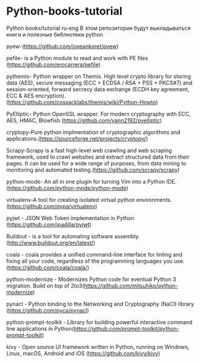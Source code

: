 # Python-books-tutorial
Python books/tutorial ru-eng
В этом репозитории будут выкладываться книги и полезные библиотеки python


pyew-(https://github.com/joxeankoret/pyew)

pefile- is a Python module to read and work with PE files (https://github.com/erocarrera/pefile)

pythemis- Python wrapper on Themis. High level crypto library for storing data (AES), secure messaging (ECC + ECDSA / RSA + PSS + PKCS#7) and session-oriented, forward secrecy data exchange (ECDH key agreement, ECC & AES encryption).(https://github.com/cossacklabs/themis/wiki/Python-Howto)

PyElliptic- Python OpenSSL wrapper. For modern cryptography with ECC, AES, HMAC, Blowfish.(https://github.com/yann2192/pyelliptic)

cryptopy-Pure python implmentation of cryptographic algorithms and applications.(https://sourceforge.net/projects/cryptopy/)

Scrapy-Scrapy is a fast high-level web crawling and web scraping framework, used to crawl websites and extract structured data from their pages. It can be used for a wide range of purposes, from data mining to monitoring and automated testing.(https://github.com/scrapy/scrapy)

python-mode- An all in one plugin for turning Vim into a Python IDE.(https://github.com/python-mode/python-mode)

virtualenv-A tool for creating isolated virtual python environments.(https://github.com/pypa/virtualenv)

pyjwt - JSON Web Token implementation in Python (https://github.com/jpadilla/pyjwt)

Buildout - is a tool for automating software assembly.(http://www.buildout.org/en/latest/)

coala - coala provides a unified command-line interface for linting and fixing all your code, regardless of the programming languages you use.(https://github.com/coala/coala/)

python-modernize - Modernizes Python code for eventual Python 3 migration. Build on top of 2to3(https://github.com/mitsuhiko/python-modernize)

pynacl - Python binding to the Networking and Cryptography (NaCl) library (https://github.com/pyca/pynacl)

python-prompt-toolkit - Library for building powerful interactive command line applications in Python(https://github.com/prompt-toolkit/python-prompt-toolkit)

kivy - Open source UI framework written in Python, running on Windows, Linux, macOS, Android and iOS (https://github.com/kivy/kivy)




